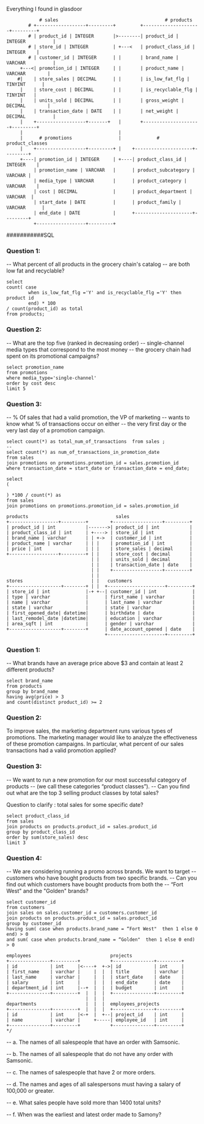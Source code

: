 Everything I found in glasdoor

```
            # sales                                       # products
        # +------------------+---------+         +---------------------+---------+
        # | product_id | INTEGER       |>--------| product_id | INTEGER          |
        # | store_id | INTEGER         | +---<   | product_class_id | INTEGER    |
        # | customer_id | INTEGER      | |       | brand_name | VARCHAR          |
     +---<| promotion_id | INTEGER     | |       | product_name | VARCHAR        |
    #|    | store_sales | DECIMAL      | |       | is_low_fat_flg | TINYINT      |
     |    | store_cost | DECIMAL       | |       | is_recyclable_flg | TINYINT   |
     |    | units_sold | DECIMAL       | |       | gross_weight | DECIMAL        |
     |    | transaction_date | DATE    | |       | net_weight | DECIMAL          |
     |    +------------------+-------+   |       +---------------------+---------+
     |                                   | 
     |      # promotions                 |             # product_classes
     |    +------------------+---------+ |    +---------------------+---------+
     +----| promotion_id | INTEGER     | +----| product_class_id | INTEGER    |
          | promotion_name | VARCHAR   |      | product_subcategory | VARCHAR |
          | media_type | VARCHAR       |      | product_category | VARCHAR    |
          | cost | DECIMAL             |      | product_department | VARCHAR  |
          | start_date | DATE          |      | product_family | VARCHAR      |
          | end_date | DATE            |      +---------------------+---------+
          +------------------+---------+
```

###########SQL
### Question 1:
 -- What percent of all products in the grocery chain's catalog
 -- are both low fat and recyclable?

```
select 
count( case 
        when is_low_fat_flg ='Y' and is_recyclable_flg ='Y' then product id 
        end) * 100
/ count(product_id) as total
from products;
```

### Question 2:
-- What are the top five (ranked in decreasing order)
-- single-channel media types that correspond to the most money
-- the grocery chain had spent on its promotional campaigns?

```
select promotion_name
from promotions
where media_type='single-channel'
order by cost desc
limit 5
```

### Question 3:
-- % Of sales that had a valid promotion, the VP of marketing
-- wants to know what % of transactions occur on either
-- the very first day or the very last day of a promotion campaign.

```
select count(*) as total_num_of_transactions  from sales ;
--
select count(*) as num_of_transactions_in_promotion_date
from sales
join promotions on promotions.promotion_id = sales.promotion_id
where transaction_date = start_date or transaction_date = end_date;

select
(

) *100 / count(*) as 
from sales
join promotions on promotions.promotion_id = sales.promotion_id
```

```
products                                sales
+------------------+---------+        +------------------+---------+
| product_id | int           |------->| product_id | int           |
| product_class_id | int     | +----> | store_id | int             |
| brand_name | varchar       | | +->  | customer_id | int          |
| product_name | varchar     | | |    | promotion_id | int         |
| price | int                | | |    | store_sales | decimal      |
+------------------+---------+ | |    | store_cost | decimal       |
                               | |    | units_sold | decimal       |
                               | |    | transaction_date | date    |
                               | |    +------------------+---------+
                               | |
stores                         | |   customers
+-------------------+--------+ | |  +---------------------+---------+
| store_id | int             |-+ +--| customer_id | int             |
| type | varchar             |      | first_name | varchar          |
| name | varchar             |      | last_name | varchar           |
| state | varchar            |      | state | varchar               |     
| first_opened_date| datetime|      | birthdate | date              |
| last_remodel_date |datetime|      | education | varchar           |
| area_sqft | int            |      | gender | varchar              |
+-------------------+--------+      | date_account_opened | date    |
                                    +---------------------+---------+

```

### Question 1:
-- What brands have an average price above $3 and contain at least 2 different products?

```
select brand_name
from products
group by brand_name
having avg(price) > 3
and count(distinct product_id) >= 2
```

### Question 2:
To improve sales, the marketing department runs various types of promotions.
The marketing manager would like to analyze the effectiveness of these promotion campaigns.
In particular, what percent of our sales transactions had a valid promotion applied?

### Question 3:
 -- We want to run a new promotion for our most successful category of products
 -- (we call these categories “product classes”).
 -- Can you find out what are the top 3 selling product classes by total sales?

Question to clarify : total sales for some specific date?

```
select product_class_id
from sales 
join products on products.product_id = sales.product_id
group by product_class_id
order by sum(store_sales) desc
limit 3
```

### Question 4:
 -- We are considering running a promo across brands. We want to target
 -- customers who have bought products from two specific brands.
 -- Can you find out which customers have bought products from both the
 -- “Fort West" and the "Golden" brands?  

```
select customer_id
from customers
join sales on sales.customer_id = customers.customer_id
join products on products.product_id = sales.product_id
group by customer_id
having sum( case when products.brand_name = “Fort West"  then 1 else 0 end) > 0 
and sum( case when products.brand_name = “Golden"  then 1 else 0 end) > 0 
```

```
employees                             projects
+---------------+---------+           +---------------+---------+
| id            | int     |<----+  +->| id            | int     |
| first_name    | varchar |     |  |  | title         | varchar |
| last_name     | varchar |     |  |  | start_date    | date    |
| salary        | int     |     |  |  | end_date      | date    |
| department_id | int     |--+  |  |  | budget        | int     |
+---------------+---------+  |  |  |  +---------------+---------+
                             |  |  |
departments                  |  |  |  employees_projects
+---------------+---------+  |  |  |  +---------------+---------+
| id            | int     |<-+  |  +--| project_id    | int     |
| name          | varchar |     +-----| employee_id   | int     |
+---------------+---------+           +---------------+---------+
*/
```




-- a. The names of all salespeople that have an order with Samsonic. 

-- b. The names of all salespeople that do not have any order with Samsonic. 

-- c. The names of salespeople that have 2 or more orders. 

-- d. The names and ages of all salespersons must having a salary of 100,000 or greater.

-- e. What sales people have sold more than 1400 total units?

-- f. When was the earliest and latest order made to Samony?